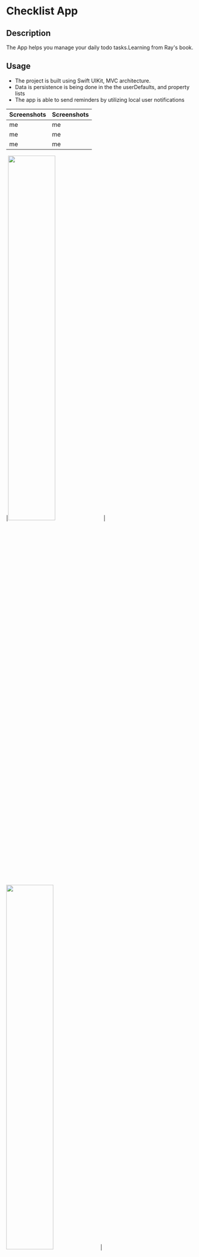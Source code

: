 # Checklist App

## Description

The App helps you manage your daily todo tasks.Learning from Ray's book.

## Usage
- The project is built using Swift UIKit, MVC architecture.
- Data is persistence is being done in the the userDefaults, and property lists
- The app is able to send reminders by utilizing local user notifications



| Screenshots | Screenshots |
| ----- | ---- |
|me | me |
|me | me |
|me | me |

|<img src="https://user-images.githubusercontent.com/91916741/221280108-2ac14df1-dd15-4c40-b7c5-318c4827acf3.png" width="50%" /> |<img src="https://user-images.githubusercontent.com/91916741/221280108-2ac14df1-dd15-4c40-b7c5-318c4827acf3.png" width="50%" />|

| <img src="https://user-images.githubusercontent.com/91916741/221280098-f793e756-20ba-46eb-a3be-90cc785f4f54.png" width="50%" /> | <img src="https://user-images.githubusercontent.com/91916741/221280100-61fb8ae6-ca65-4a6d-b79b-412333d34bb4.png" width="50%" /> |

| <img src="https://user-images.githubusercontent.com/91916741/221280080-3aff3836-3552-455c-b994-45ad19254e50.png" width="50%" /> | <img src="https://user-images.githubusercontent.com/91916741/221280093-0af1bcef-68df-4df7-bc5d-5fa832de7eed.png" width="50%" /> |

| ...   | ...  |



## References

- [The new Raywenderlich](https://www.kodeco.com/)
